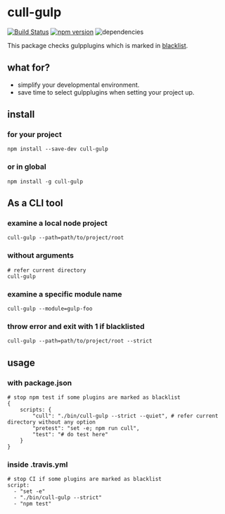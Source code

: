 # cull-gulp

[![Build Status](https://travis-ci.org/KamataRyo/cull-gulp.svg?branch=master)](https://travis-ci.org/KamataRyo/cull-gulp)
[![npm version](https://badge.fury.io/js/cull-gulp.svg)](https://badge.fury.io/js/cull-gulp)
![dependencies](https://david-dm.org/KamataRyo/cull-gulp.svg)

This package checks gulpplugins which is marked in [blacklist](http://gulpjs.com/plugins/blackList.json).

## what for?

- simplify your developmental environment.
- save time to select gulpplugins when setting your project up.

## install

### for your project

```
npm install --save-dev cull-gulp
```

### or in global

```
npm install -g cull-gulp
```

## As a CLI tool

### examine a local node project

```
cull-gulp --path=path/to/project/root
```

### without arguments

```
# refer current directory
cull-gulp
```

### examine a specific module name

```
cull-gulp --module=gulp-foo
```

### throw error and exit with 1 if blacklisted

```
cull-gulp --path=path/to/project/root --strict
```

## usage

### with package.json

```
# stop npm test if some plugins are marked as blacklist
{
    scripts: {
        "cull": "./bin/cull-gulp --strict --quiet", # refer current directory without any option
        "pretest": "set -e; npm run cull",
        "test": "# do test here"
    }
}
```

### inside .travis.yml

```
# stop CI if some plugins are marked as blacklist
script:
  - "set -e"
  - "./bin/cull-gulp --strict"
  - "npm test"
```

